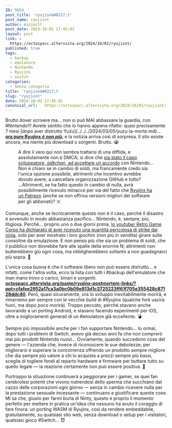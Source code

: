 ```yaml
---
ID: 9859
post_title: 'ryujisn&#8217;t'
post_name: ryujisnt
author: minioctt
post_date: 2024-10-02 17:45:01
layout: post
link: >
  https://octospacc.altervista.org/2024/10/02/ryujisnt/
published: true
tags:
  - backup
  - emulatore
  - Nintendo
  - Ryujinx
  - switch
categories:
  - Senza categoria
title: 'ryujisn&#8217;t'
slug: "ryujisnt"
date: 2024-10-02 17:45:01
canonical_url:   https://octospacc.altervista.org/2024/10/02/ryujisnt/
---
```

<!-- wp:paragraph -->
<p markdown="1">Brutto dover scrivere ma... non si può MAI abbassare la guardia, con #Nintendo!!! Avrete sentito che lo hanno appena rifatto: quasi precisamente 7 mesi [dopo aver distrutto Yuzu](../../../2024/03/05/yuzu-la-morte.md)... <a href="https://www.theverge.com/2024/10/1/24259791/nintendo-ryujinx-switch-emulator-gdkchan-removed-downloads-github"><strong>ora pure Ryujinx <em>è non più</em></strong></a>, e la notizia arriva così di sorpresa. Il sito esiste ancora, ma niente più download o sorgenti. Brutto. 😭️</p>
<!-- /wp:paragraph -->

<!-- wp:paragraph -->
<p markdown="1"></p>
<!-- /wp:paragraph -->

<!-- wp:image {"id":9872,"sizeSlug":"full","linkDestination":"none"} -->
<figure class="wp-block-image size-full"><img src="https://octospacc.github.io/microblog-mirror/assets/uploads/2024/10/image-1-edited.png" alt="" class="wp-image-9872"/><figcaption class="wp-element-caption">A dire il vero qui non sembra trattarsi di una diffida, e assolutamente non è DMCA; si dice che <a href="https://old.reddit.com/r/Ryujinx/comments/1ftvi13/posted_via_ryujinx_discord_server/">sia stato il capo sviluppatore, <em>gdkchan</em>, ad accettare un accordo</a> con Nintendo... Non è chiaro se in cambio di soldi, ma francamente credo sia l'unica opzione possibile, altrimenti che incentivo avrebbe dovuto avere, a cancellare organizzazione GitHub e tutto? ...Altrimenti, se ha fatto questo in cambio di nulla, avrà possibilmente ricevuto minacce per via del fatto che <a href="https://www.patreon.com/ryujinx">Ryujinx ha un Patreon</a> (anche se non offriva versioni migliori del software per gli abbonati)? ☠️</figcaption></figure>
<!-- /wp:image -->

<!-- wp:paragraph -->
<p markdown="1"></p>
<!-- /wp:paragraph -->

<!-- wp:paragraph -->
<p markdown="1">Comunque, anche se tecnicamente questo non è il caso, perché il disastro è avvenuto in modo abbastanza pacifico... Nintendo, è, sempre, più, litigiosa. Perché... proprio uno o due giorni prima, <a href="https://old.reddit.com/r/SBCGaming/comments/1frjcaa/hey_everyone_this_is_russ_from_retro_game_corps_i/">lo youtuber Retro Game Corps ha dichiarato di aver ricevuto una quantità pericolosa di strike dai ninja</a>, solo per aver mostrato i loro giochini (non più in vendita) girare sulle consoline da emulazione. E non penso più che sia un problema di soldi, che il pubblico non dovrebbe fare alle spalle della enorme N; altrimenti non butterebbero giù ogni cosa, ma obbligherebbero soltanto a non guadagnarci più sopra. 💸️</p>
<!-- /wp:paragraph -->

<!-- wp:paragraph -->
<p markdown="1">L'unica cosa buona è che il software libero non può essere distrutto... e infatti, come l'altra volta, ecco la lista con tutti i #backup dell'emulatore che man mano trovo o carico, binari e sorgenti: <a href="https://octospacc.altervista.org/paste/ryujinx-postmortem-links/?ppt=cfafee2952a17ca3a0bc0b09e813d1c3725223ff61f705e355428c87128ddc40"><strong>octospacc.altervista.org/paste/ryujinx-postmortem-links/?ppt=cfafee2952a17ca3a0bc0b09e813d1c3725223ff61f705e355428c87128ddc40</strong></a>. Però, quasi sicuramente, ora lo sviluppo inevitabilmente morirà, e rimarremo per sempre con le vecchie build di #Ryujinx (qualche fork uscirà fuori, ma dopo poco morirà). Troppo peccato, perché stavano anche lavorando a un porting Android, e stavano facendo esperimenti per iOS, oltre a miglioramenti generali di un #emulatore già eccellente. 💣️</p>
<!-- /wp:paragraph -->

<!-- wp:paragraph -->
<p markdown="1">Sempre più impossibile anche per i fan supportare Nintendo... Io ormai, dopo tutti i problemi di Switch, avevo già deciso anni fa che non comprerò mai più prodotti Nintendo nuovi... Ovviamente, quando succedono cose del genere — l'azienda che, invece di riconoscere le sue debolezze, per migliorarsi e superare la concorrenza offrendo un prodotto sempre migliore che dia sempre più valore a chi lo acquista a prezzi sempre più bassi, sceglie di togliere fondi al reparto hardware e firmware per buttare tutto su quello legale — la reazione certamente non può essere positiva. 🙊️</p>
<!-- /wp:paragraph -->

<!-- wp:paragraph -->
<p markdown="1">Purtroppo la situazione continuerà a peggiorare per i gamer, se quei fan cerebrolesi potenti che vivono nutrendosi dello sperma che succhiano dal cazzo delle corporazioni ogni giorno — senza in cambio ricevere nulla per la prestazione sessuale incessante — continuano a giustificare queste cose. Mi sa che, giusto per farmi burla di Ninty, questo è proprio il momento perfetto per mettere in pratica un'idea che nessuno ha avuto il coraggio di fare finora: un porting WASM di Ryujinx, così da rendere embeddabile, gratuitamente, su qualsiasi sito web, senza download o setup per i visitatori, qualsiasi gioco #Switch... 😈️</p>
<!-- /wp:paragraph -->